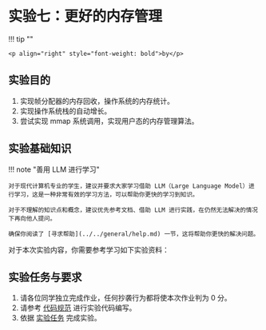 # 实验七：更好的内存管理

!!! tip ""

    <p align="right" style="font-weight: bold">by</p>

## 实验目的

1. 实现帧分配器的内存回收，操作系统的内存统计。
2. 实现操作系统栈的自动增长。
3. 尝试实现 mmap 系统调用，实现用户态的内存管理算法。

## 实验基础知识

!!! note "善用 LLM 进行学习"

    对于现代计算机专业的学生，建议并要求大家学习借助 LLM（Large Language Model）进行学习，这是一种非常有效的学习方法，可以帮助你更快的学习到知识。

    对于不理解的知识点和概念，建议优先参考文档、借助 LLM 进行实践，在仍然无法解决的情况下再向他人提问。

    确保你阅读了 [寻求帮助](../../general/help.md) 一节，这将帮助你更快的解决问题。

对于本次实验内容，你需要参考学习如下实验资料：


## 实验任务与要求

1. 请各位同学独立完成作业，任何抄袭行为都将使本次作业判为 0 分。
2. 请参考 [代码规范](../../general/coding_convention.md) 进行实验代码编写。
3. 依据 [实验任务](./tasks.md) 完成实验。

